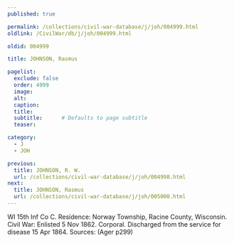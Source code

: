 ```yaml
---
published: true

permalink: /collections/civil-war-database/j/joh/004999.html
oldlink: /CivilWar/db/j/joh/004999.html

oldid: 004999

title: JOHNSON, Rasmus

pagelist:
  exclude: false
  order: 4999
  image: 
  alt:
  caption:
  title:
  subtitle:      # Defaults to page subtitle
  teaser:

category: 
  - J 
  - JOH

previous:
  title: JOHNSON, R. W.
  url: /collections/civil-war-database/j/joh/004998.html  
next:
  title: JOHNSON, Rasmus
  url: /collections/civil-war-database/j/joh/005000.html   
---
```

WI 15th Inf Co C. Residence: Norway Township, Racine County, Wisconsin. Civil War: Enlisted 5 Nov 1862. Corporal. Discharged from the service for disease 15 Apr 1864. Sources: (Ager p299)
